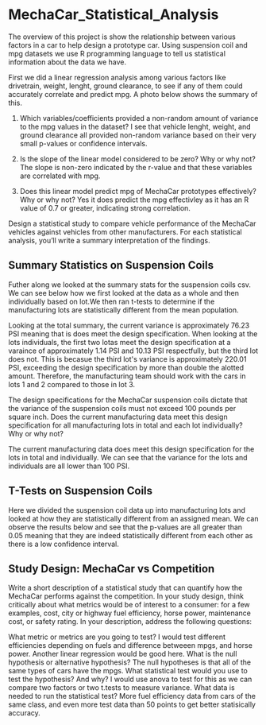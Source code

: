 # MechaCar_Statistical_Analysis
The overview of this project is show the relationship between various factors in a car to help design a prototype car. Using suspension coil and mpg datasets we use R programming language to tell us statistical information about the data we have. 


First we did a linear regression analysis among various factors like drivetrain, weight, lenght, ground clearance, to see if any of them could accurately correlate and predict mpg. A photo below shows the summary of this. 

1. Which variables/coefficients provided a non-random amount of variance to the mpg values in the dataset?
I see that vehicle lenght, weight, and ground clearance all provided non-random variance based on their very small p-values or confidence intervals. 

2. Is the slope of the linear model considered to be zero? Why or why not?
The slope is non-zero indicated by the r-value and that these variables are correlated with mpg. 

3. Does this linear model predict mpg of MechaCar prototypes effectively? Why or why not?
Yes it does predict the mpg effectivley as it has an R value of 0.7 or greater, indicating strong correlation. 



Design a statistical study to compare vehicle performance of the MechaCar vehicles against vehicles from other manufacturers. For each statistical analysis, you’ll write a summary interpretation of the findings.

## Summary Statistics on Suspension Coils

Futher along we looked at the summary stats for the suspension coils csv. We can see below how we first looked at the data as a whole and then individually based on lot.We then ran t-tests to determine if the manufacturing lots are statistically different from the mean population. 

Looking at the total summary, the current variance is approximately 76.23 PSI meaning that is does meet the design specification. When looking at the lots individuals, the first two lotas meet the design specification at a varaince of approximately 1.14 PSI and 10.13 PSI respectfully, but the third lot does not. This is becasue the third lot's variance is approximately 220.01 PSI, exceeding the design specification by more than double the alotted amount. Therefore, the manufacturing team should work with the cars in lots 1 and 2 compared to those in lot 3.


The design specifications for the MechaCar suspension coils dictate that the variance of the suspension coils must not exceed 100 pounds per square inch. Does the current manufacturing data meet this design specification for all manufacturing lots in total and each lot individually? Why or why not?

The current manufacturing data does meet this design specification for the lots in total and individually. We can see that the variance for the lots and individuals are all lower than 100 PSI. 

## T-Tests on Suspension Coils

Here we divided the suspension coil data up into manufacturing lots and looked at how they are statistically different from an assigned mean. 
We can observe the results below and see that the p-values are all greater than 0.05 meaning that they are indeed statistically different from each other as there is a low confidence interval. 

## Study Design: MechaCar vs Competition

Write a short description of a statistical study that can quantify how the MechaCar performs against the competition. In your study design, think critically about what metrics would be of interest to a consumer: for a few examples, cost, city or highway fuel efficiency, horse power, maintenance cost, or safety rating.
In your description, address the following questions:

What metric or metrics are you going to test?
I would test different efficiencies depending on fuels and difference betweeen mpgs, and horse power. Another linear regression would be good here.
What is the null hypothesis or alternative hypothesis?
The null hypotheses is that all of the same types of cars have the mpgs. 
What statistical test would you use to test the hypothesis? And why?
I would use anova to test for this as we can compare two factors or two t.tests to measure variance.
What data is needed to run the statistical test?
More fuel efficiency data from cars of the same class, and even more test data than 50 points to get better statisically accuracy. 



